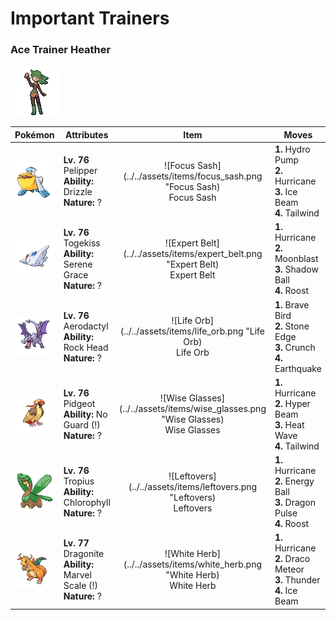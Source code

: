 # Important Trainers

### Ace Trainer Heather

![Ace Trainer Heather](../../assets/trainers/ace_trainer.png)

| Pokémon | Attributes | Item | Moves |
|:-------:|------------|:----:|-------|
| ![Pelipper](../../assets/sprites/pelipper/front.gif) | **Lv. 76** Pelipper<br>**Ability:** Drizzle<br>**Nature:** ? | ![Focus Sash](../../assets/items/focus_sash.png "Focus Sash)<br><span class="tooltip" title="An item to be held by a Pokémon. If it has full HP, the holder will endure one potential KO attack, leaving 1 HP.">Focus Sash</span> | **1.** Hydro Pump<br>**2.** Hurricane<br>**3.** Ice Beam<br>**4.** Tailwind |
| ![Togekiss](../../assets/sprites/togekiss/front.gif) | **Lv. 76** Togekiss<br>**Ability:** Serene Grace<br>**Nature:** ? | ![Expert Belt](../../assets/items/expert_belt.png "Expert Belt)<br><span class="tooltip" title="An item to be held by a Pokémon. It is a well-worn belt that slightly boosts the power of supereffective moves.">Expert Belt</span> | **1.** Hurricane<br>**2.** Moonblast<br>**3.** Shadow Ball<br>**4.** Roost |
| ![Aerodactyl](../../assets/sprites/aerodactyl/front.gif) | **Lv. 76** Aerodactyl<br>**Ability:** Rock Head<br>**Nature:** ? | ![Life Orb](../../assets/items/life_orb.png "Life Orb)<br><span class="tooltip" title="An item to be held by a Pokémon. It boosts the power of moves, but at the cost of some HP on each hit.">Life Orb</span> | **1.** Brave Bird<br>**2.** Stone Edge<br>**3.** Crunch<br>**4.** Earthquake |
| ![Pidgeot](../../assets/sprites/pidgeot/front.gif) | **Lv. 76** Pidgeot<br>**Ability:** No Guard (!)<br>**Nature:** ? | ![Wise Glasses](../../assets/items/wise_glasses.png "Wise Glasses)<br><span class="tooltip" title="An item to be held by a Pokémon. It is a thick pair of glasses that slightly boosts the power of special moves.">Wise Glasses</span> | **1.** Hurricane<br>**2.** Hyper Beam<br>**3.** Heat Wave<br>**4.** Tailwind |
| ![Tropius](../../assets/sprites/tropius/front.gif) | **Lv. 76** Tropius<br>**Ability:** Chlorophyll<br>**Nature:** ? | ![Leftovers](../../assets/items/leftovers.png "Leftovers)<br><span class="tooltip" title="An item to be held by a Pokémon. The holder’s HP is gradually restored during battle.">Leftovers</span> | **1.** Hurricane<br>**2.** Energy Ball<br>**3.** Dragon Pulse<br>**4.** Roost |
| ![Dragonite](../../assets/sprites/dragonite/front.gif) | **Lv. 77** Dragonite<br>**Ability:** Marvel Scale (!)<br>**Nature:** ? | ![White Herb](../../assets/items/white_herb.png "White Herb)<br><span class="tooltip" title="An item to be held by a Pokémon. It restores any lowered stat in battle. It can be used only once.">White Herb</span> | **1.** Hurricane<br>**2.** Draco Meteor<br>**3.** Thunder<br>**4.** Ice Beam |


